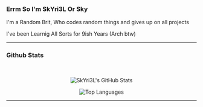### Errm So I'm SkYri3L Or Sky
<p>
  I'm a Random Brit, Who codes random things and gives up on all projects 
  
  I've been Learnig All Sorts for 9ish Years (Arch btw)
</p>

---
### Github Stats

<br />
<p align="center">
  <img alt="SkYri3L's GitHub Stats" src="https://github-readme-stats.vercel.app/api?username=SkYri3L&show_icons=true&theme=radical" />
</p>

<p align="center">
  <img alt="Top Languages" src="https://github-readme-stats.vercel.app/api/top-langs/?username=SkYri3L&langs_count=8&theme=material-palenight" />
</p>

---
